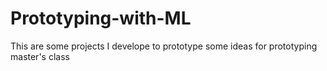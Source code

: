 # Prototyping-with-ML
This are some projects I develope to prototype some ideas for prototyping master's class
